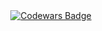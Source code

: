 <div align="center"><a href="https://www.codewars.com/users/koval01"><img alt="Codewars Badge" src="https://www.codewars.com/users/koval01/badges/large" align="center" /></a></div>  
<br/>
